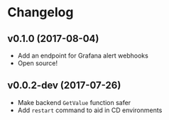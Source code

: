 # Changelog
## v0.1.0 (2017-08-04)
* Add an endpoint for Grafana alert webhooks
* Open source!

## v0.0.2-dev (2017-07-26)
* Make backend `GetValue` function safer
* Add `restart` command to aid in CD environments
